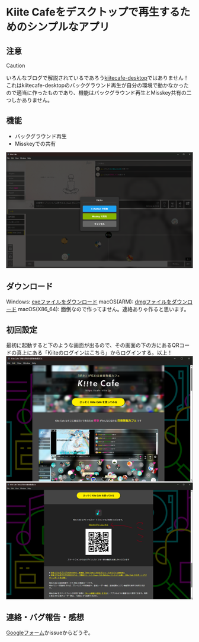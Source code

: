 # Kiite Cafeをデスクトップで再生するためのシンプルなアプリ

## 注意

> [!caution]
> いろんなブログで解説されているであろう[kiitecafe-desktop](https://github.com/sevenc-nanashi/kiitecafe-desktop)ではありません！
> これはkiitecafe-desktopのバックグラウンド再生が自分の環境で動かなかったので適当に作ったものであり、機能はバックグラウンド再生とMisskey共有の二つしかありません。

## 機能

- バックグラウンド再生
- Misskeyでの共有

![Misskeyに共有可能なダイアログが表示されている](./document/image/misskey_share.png)

## ダウンロード

Windows: [exeファイルをダウンロード](https://github.com/minimarimo3/Kiite-Cafe-Wo-Kikitai/releases/download/v1.0.0/Kiite.Cafe.Wo.Kikitai.Desktop.Setup.1.0.0.exe)
macOS(ARM): [dmgファイルをダウンロード](https://github.com/minimarimo3/Kiite-Cafe-Wo-Kikitai/releases/download/v1.0.0/Kiite.Cafe.Wo.Kikitai.Desktop.-1.0.0-arm64.dmg)
macOS(X86_64): 面倒なので作ってません。連絡ありゃ作ると思います。

## 初回設定

最初に起動すると下のような画面が出るので、その画面の下の方にあるQRコードの真上にある「Kiiteのログインはこちら」からログインする。以上！
![初回起動画面1](./document/image/初回起動時_1.png)
![初回起動画面2](./document/image/初回起動時_2.png)

## 連絡・バグ報告・感想

[Googleフォーム](https://forms.gle/3ndDVkSmb6GgzzFE6)かissueからどうぞ。
